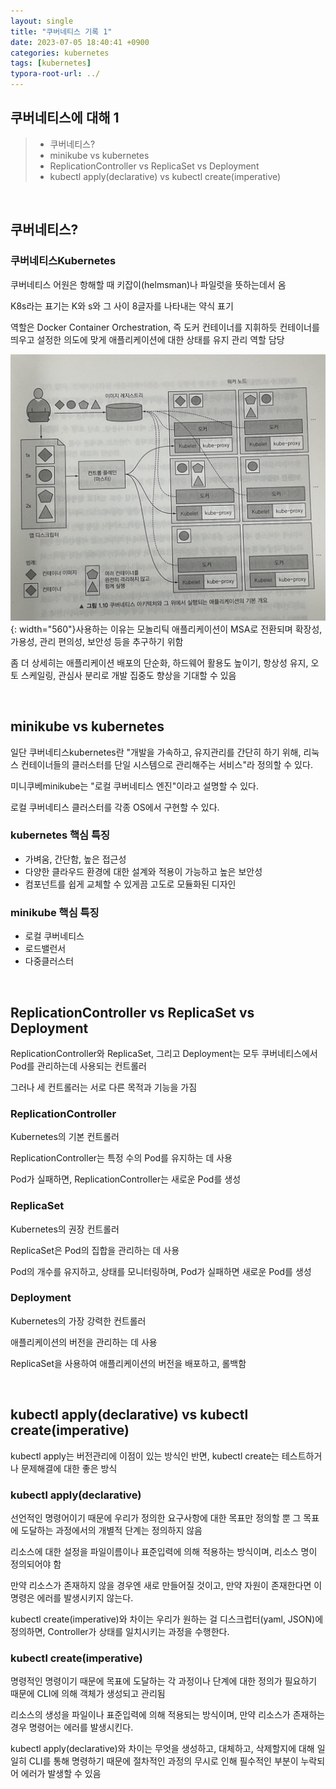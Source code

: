 ```yaml
---
layout: single
title: "쿠버네티스 기록 1"
date: 2023-07-05 18:40:41 +0900
categories: kubernetes
tags: [kubernetes]
typora-root-url: ../
---
```


## 쿠버네티스에 대해 1
> - 쿠버네티스?
> - minikube vs kubernetes
> - ReplicationController vs ReplicaSet vs Deployment
> - kubectl apply(declarative) vs kubectl create(imperative)

<br>

## 쿠버네티스?

### 쿠버네티스Kubernetes

쿠버네티스 어원은 항해할 때 키잡이(helmsman)나 파일럿을 뜻하는데서 옴

K8s라는 표기는 K와 s와 그 사이 8글자를 나타내는 약식 표기

역할은 Docker Container Orchestration, 즉 도커 컨테이너를 지휘하듯 컨테이너를 띄우고 설정한 의도에 맞게 애플리케이션에 대한 상태를 유지 관리 역할 담당

![kubearch](/images/2023-07-05-about-kubernetes/kubearch.jpg){: width="560"}사용하는 이유는 모놀리틱 애플리케이션이 MSA로 전환되며 확장성, 가용성, 관리 편의성, 보안성 등을 추구하기 위함

좀 더 상세히는 애플리케이션 배포의 단순화, 하드웨어 활용도 높이기, 항상성 유지, 오토 스케일링, 관심사 분리로 개발 집중도 향상을 기대할 수 있음

<br>

## minikube vs kubernetes

일단 쿠버네티스kubernetes란 "개발을 가속하고, 유지관리를 간단히 하기 위해, 리눅스 컨테이너들의 클러스터를 단일 시스템으로 관리해주는 서비스"라 정의할 수 있다.

미니쿠베minikube는 "로컬 쿠버네티스 엔진"이라고 설명할 수 있다.

로컬 쿠버네티스 클러스터를 각종 OS에서 구현할 수 있다.

### kubernetes 핵심 특징

- 가벼움, 간단함, 높은 접근성
- 다양한 클라우드 환경에 대한 설계와 적용이 가능하고 높은 보안성
- 컴포넌트를 쉽게 교체할 수 있게끔 고도로 모듈화된 디자인

### minikube 핵심 특징

- 로컬 쿠버네티스
- 로드밸런서
- 다중클러스터

<br>

## ReplicationController vs ReplicaSet vs Deployment

ReplicationController와 ReplicaSet, 그리고 Deployment는 모두 쿠버네티스에서 Pod를 관리하는데 사용되는 컨트롤러

그러나 세 컨트롤러는 서로 다른 목적과 기능을 가짐

### ReplicationController

Kubernetes의 기본 컨트롤러

ReplicationController는 특정 수의 Pod를 유지하는 데 사용

Pod가 실패하면, ReplicationController는 새로운 Pod를 생성

### ReplicaSet

Kubernetes의 권장 컨트롤러

ReplicaSet은 Pod의 집합을 관리하는 데 사용

Pod의 개수를 유지하고, 상태를 모니터링하며, Pod가 실패하면 새로운 Pod를 생성

### Deployment

Kubernetes의 가장 강력한 컨트롤러

애플리케이션의 버전을 관리하는 데 사용

ReplicaSet을 사용하여 애플리케이션의 버전을 배포하고, 롤백함

<br>

## kubectl apply(declarative) vs kubectl create(imperative)

kubectl apply는 버전관리에 이점이 있는 방식인 반면, kubectl create는 테스트하거나 문제해결에 대한 좋은 방식

### kubectl apply(declarative)

선언적인 명령어이기 때문에 우리가 정의한 요구사항에 대한 목표만 정의할 뿐 그 목표에 도달하는 과정에서의 개별적 단계는 정의하지 않음

리소스에 대한 설정을 파일이름이나 표준입력에 의해 적용하는 방식이며, 리소스 명이 정의되어야 함

만약 리소스가 존재하지 않을 경우엔 새로 만들어질 것이고, 만약 자원이 존재한다면 이 명령은 에러를 발생시키지 않는다.

kubectl create(imperative)와 차이는 우리가 원하는 걸 디스크럽터(yaml, JSON)에 정의하면, Controller가 상태를 일치시키는 과정을 수행한다. 

### kubectl create(imperative)

명령적인 명령이기 때문에 목표에 도달하는 각 과정이나 단계에 대한 정의가 필요하기 때문에 CLI에 의해 객체가 생성되고 관리됨

리소스의 생성을 파일이나 표준입력에 의해 적용되는 방식이며, 만약 리소스가 존재하는 경우 명령어는 에러를 발생시킨다.

kubectl apply(declarative)와 차이는 무엇을 생성하고, 대체하고, 삭제할지에 대해 일일히 CLI를 통해 명령하기 때문에 절차적인 과정의 무시로 인해 필수적인 부분이 누락되어 에러가 발생할 수 있음

<br>
